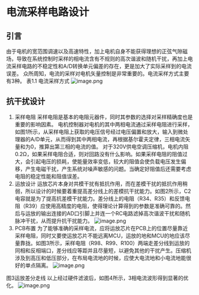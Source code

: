 # 电流采样电路设计
 ## 引言
 由于电机的宽范围调速以及高速特性，加上电机自身不能获得理想的正弦气隙磁场，导致在系统控制时采样的相电流含有不规则的高次谐波和随机干扰，再加上电流采样电路的不稳定性和A/D转换单元偏差的存在，更是加大了实际采样到的电流误差。
 众所周知，电流的采样对电机矢量控制是非常重要的。电流采样方式主要有3种。
 表1.1 电流采样方式
 ![image.png](https://s2.loli.net/2022/03/01/PW1KgMN43SyaUf6.png)



 ## 抗干扰设计
 1. 采样电阻
 采样电阻是基本的电阻元器件，同时其参数的选择对采样精确度也是重要的影响因素。
 电机控制器对电机的其中两相电流通过采样电阻进行采样，如图1所示，从采样电阻上获取的电压信号经过电压偏置和放大，输入到微处理器的A/D单元，从而得到其中两相电流，再根据基尔霍夫定律，三相电流矢量和为0，推算出第三相的电流的值。
 对于320V供电空调压缩机，电机内阻0.2Ω，如果采样电阻合适，则对回路没有什么影响。如果采样电阻的阻值过大，会引起电压的损耗，使能量效率变低，较大的阻值会使负载电压发生偏移，产生电磁干扰，产生系统对噪声敏感的问题。当确定好阻值后还需要考虑电阻的稳定性能和阻值误差。
 2. 运放设计
运放芯片本身对共模干扰有抵抗作用，而在差模干扰的抵抗作用稍弱，所以设计的时候要着重提高差分线上的差模抗干扰能力。如图2所示，C2电容就是为了提高抗差模干扰能力。差分线上的电阻（R34、R35）和反馈电阻（R39）应使用高精度的电阻，使得理论计算得到的参数是准确可靠的。然后与运放的输出连接的AD口引脚上并连一个RC电路滤掉高次谐波干扰和随机脉冲干扰，从而提升抗干扰能力。
![image.png](https://s2.loli.net/2022/03/01/2OMDxr67WBzqntU.png)
 3. PCB布置
 为了能够准确的采样电流，应将运放芯片在PCB上的位置尽量靠近采样电阻，同时又要使运放芯片不能远离MCU，运放的地和MCU的地应该尽量靠拢。如图3所示，采样电阻（R98、R99、R100）两端走差分线到运放的同相和反相端口，差分线应等距并且尽量短，以避免其他的干扰产生。压缩机涉及到高压和低压部分，在布局电流地的时候，应使大电流地和小电流地能很好的单点隔离。
 ![image.png](https://s2.loli.net/2022/03/01/aBDOHvs9U7itxhe.png)

 图3运放差分走线
 以上经过硬件滤波后，如图4所示，3相电流波形得到显著的优化。
 ![image.png](https://s2.loli.net/2022/03/01/5eqiaclHuA8NLZk.png)